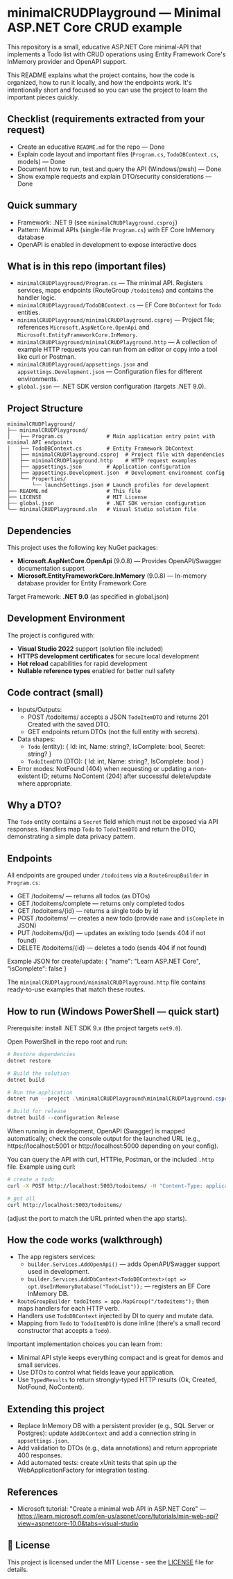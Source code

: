 # minimalCRUDPlayground — Minimal ASP.NET Core CRUD example

This repository is a small, educative ASP.NET Core minimal-API that implements a Todo list with CRUD operations using Entity Framework Core's InMemory provider and OpenAPI support.

This README explains what the project contains, how the code is organized, how to run it locally, and how the endpoints work. It's intentionally short and focused so you can use the project to learn the important pieces quickly.

## Checklist (requirements extracted from your request)
- Create an educative `README.md` for the repo — Done
- Explain code layout and important files (`Program.cs`, `TodoDBContext.cs`, models) — Done
- Document how to run, test and query the API (Windows/pwsh) — Done
- Show example requests and explain DTO/security considerations — Done

## Quick summary
- Framework: .NET 9 (see `minimalCRUDPlayground.csproj`)
- Pattern: Minimal APIs (single-file `Program.cs`) with EF Core InMemory database
- OpenAPI is enabled in development to expose interactive docs

## What is in this repo (important files)
- `minimalCRUDPlayground/Program.cs` — The minimal API. Registers services, maps endpoints (RouteGroup `/todoitems`) and contains the handler logic.
- `minimalCRUDPlayground/TodoDBContext.cs` — EF Core `DbContext` for `Todo` entities.
- `minimalCRUDPlayground/minimalCRUDPlayground.csproj` — Project file; references `Microsoft.AspNetCore.OpenApi` and `Microsoft.EntityFrameworkCore.InMemory`.
- `minimalCRUDPlayground/minimalCRUDPlayground.http` — A collection of example HTTP requests you can run from an editor or copy into a tool like curl or Postman.
- `minimalCRUDPlayground/appsettings.json` and `appsettings.Development.json` — Configuration files for different environments.
- `global.json` — .NET SDK version configuration (targets .NET 9.0).

## Project Structure
```
minimalCRUDPlayground/
├── minimalCRUDPlayground/
│   ├── Program.cs              # Main application entry point with minimal API endpoints
│   ├── TodoDBContext.cs        # Entity Framework DbContext
│   ├── minimalCRUDPlayground.csproj  # Project file with dependencies
│   ├── minimalCRUDPlayground.http    # HTTP request examples
│   ├── appsettings.json        # Application configuration
│   ├── appsettings.Development.json  # Development environment config
│   └── Properties/
│       └── launchSettings.json # Launch profiles for development
├── README.md                   # This file
├── LICENSE                     # MIT License
├── global.json                 # .NET SDK version configuration
└── minimalCRUDPlayground.sln   # Visual Studio solution file
```

## Dependencies
This project uses the following key NuGet packages:
- **Microsoft.AspNetCore.OpenApi** (9.0.8) — Provides OpenAPI/Swagger documentation support
- **Microsoft.EntityFrameworkCore.InMemory** (9.0.8) — In-memory database provider for Entity Framework Core

Target Framework: **.NET 9.0** (as specified in global.json)

## Development Environment
The project is configured with:
- **Visual Studio 2022** support (solution file included)
- **HTTPS development certificates** for secure local development
- **Hot reload** capabilities for rapid development
- **Nullable reference types** enabled for better null safety

## Code contract (small)
- Inputs/Outputs:
  - POST /todoitems/ accepts a JSON `TodoItemDTO` and returns 201 Created with the saved DTO.
  - GET endpoints return DTOs (not the full entity with secrets).
- Data shapes:
  - `Todo` (entity): { Id: int, Name: string?, IsComplete: bool, Secret: string? }
  - `TodoItemDTO` (DTO): { Id: int, Name: string?, IsComplete: bool }
- Error modes: NotFound (404) when requesting or updating a non-existent ID; returns NoContent (204) after successful delete/update where appropriate.

## Why a DTO?
The `Todo` entity contains a `Secret` field which must not be exposed via API responses. Handlers map `Todo` to `TodoItemDTO` and return the DTO, demonstrating a simple data privacy pattern.

## Endpoints
All endpoints are grouped under `/todoitems` via a `RouteGroupBuilder` in `Program.cs`:

- GET /todoitems/ — returns all todos (as DTOs)
- GET /todoitems/complete — returns only completed todos
- GET /todoitems/{id} — returns a single todo by id
- POST /todoitems/ — creates a new todo (provide `name` and `isComplete` in JSON)
- PUT /todoitems/{id} — updates an existing todo (sends 404 if not found)
- DELETE /todoitems/{id} — deletes a todo (sends 404 if not found)

Example JSON for create/update:
{
  "name": "Learn ASP.NET Core",
  "isComplete": false
}

The `minimalCRUDPlayground/minimalCRUDPlayground.http` file contains ready-to-use examples that match these routes.

## How to run (Windows PowerShell — quick start)
Prerequisite: install .NET SDK 9.x (the project targets `net9.0`).

Open PowerShell in the repo root and run:

```powershell
# Restore dependencies
dotnet restore

# Build the solution
dotnet build

# Run the application
dotnet run --project .\minimalCRUDPlayground\minimalCRUDPlayground.csproj

# Build for release
dotnet build --configuration Release
```

When running in development, OpenAPI (Swagger) is mapped automatically; check the console output for the launched URL (e.g., https://localhost:5001 or http://localhost:5000 depending on your config).

You can query the API with curl, HTTPie, Postman, or the included `.http` file. Example using curl:

```bash
# create a todo
curl -X POST http://localhost:5003/todoitems/ -H "Content-Type: application/json" -d '{"name":"Test","isComplete":false}'

# get all
curl http://localhost:5003/todoitems/
```

(adjust the port to match the URL printed when the app starts).

## How the code works (walkthrough)
- The app registers services:
  - `builder.Services.AddOpenApi()` — adds OpenAPI/Swagger support used in development.
  - `builder.Services.AddDbContext<TodoDBContext>(opt => opt.UseInMemoryDatabase("TodoList"));` — registers an EF Core InMemory DB.
- `RouteGroupBuilder todoItems = app.MapGroup("/todoitems");` then maps handlers for each HTTP verb.
- Handlers use `TodoDBContext` injected by DI to query and mutate data.
- Mapping from `Todo` to `TodoItemDTO` is done inline (there's a small record constructor that accepts a `Todo`).

Important implementation choices you can learn from:
- Minimal API style keeps everything compact and is great for demos and small services.
- Use DTOs to control what fields leave your application.
- Use `TypedResults` to return strongly-typed HTTP results (Ok, Created, NotFound, NoContent).

## Extending this project
- Replace InMemory DB with a persistent provider (e.g., SQL Server or Postgres): update `AddDbContext` and add a connection string in `appsettings.json`.
- Add validation to DTOs (e.g., data annotations) and return appropriate 400 responses.
- Add automated tests: create xUnit tests that spin up the WebApplicationFactory for integration testing.

## References

- Microsoft tutorial: "Create a minimal web API in ASP.NET Core" — https://learn.microsoft.com/en-us/aspnet/core/tutorials/min-web-api?view=aspnetcore-10.0&tabs=visual-studio

## 📄 License

This project is licensed under the MIT License - see the [LICENSE](LICENSE) file for details.